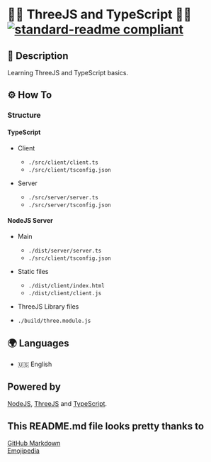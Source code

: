 # 🧑‍💻 ThreeJS and TypeScript 🧑‍💻 [![standard-readme compliant](https://img.shields.io/badge/readme%20style-standard-brightgreen.svg?style=flat-square)](https://github.com/RichardLitt/standard-readme)

## 🔖 Description

Learning ThreeJS and TypeScript basics.

## ⚙️ How To

### Structure

#### TypeScript

- Client

  - `./src/client/client.ts`
  - `./src/client/tsconfig.json`

- Server

  - `./src/server/server.ts`
  - `./src/server/tsconfig.json`

#### NodeJS Server

- Main

  - `./dist/server/server.ts`
  - `./src/client/tsconfig.json`

- Static files

  - `./dist/client/index.html`
  - `./dist/client/client.js`

- ThreeJS Library files

* `./build/three.module.js`

## 🌍 Languages

- 🇺🇸 English

## Powered by

[NodeJS](https://nodejs.org/en/), [ThreeJS](https://threejs.org/) and [TypeScript](https://www.typescriptlang.org/).

## This README.md file looks pretty thanks to

[GitHub Markdown](https://guides.github.com/features/mastering-markdown/) \
[Emojipedia](https://emojipedia.org/)
